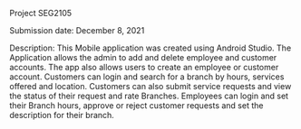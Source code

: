 Project SEG2105


Submission date: December 8, 2021

Description:
This Mobile application was created using Android Studio. The Application allows the admin to add and delete employee and customer accounts. The app also allows users to create an employee or customer account. Customers can login and search for a branch by hours, services offered and location. Customers can also submit service requests and view the status of their request and rate Branches. Employees can login and set their Branch hours, approve or reject customer requests and set the description for their branch.

